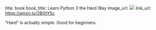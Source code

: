 title: book
book_title: Learn Python 3 the Hard Way
image_url: <a href="https://www.amazon.com/Learn-Python-Hard-Way-Introduction/dp/0134692888/ref=as_li_ss_il?ie=UTF8&qid=1546903122&sr=8-1&keywords=learn+python+3+the+hard+way&linkCode=li2&tag=expaand-20&linkId=4063683b8731128cb271e4bb86873797&language=en_US" target="_blank"><img border="0" src="//ws-na.amazon-adsystem.com/widgets/q?_encoding=UTF8&ASIN=0134692888&Format=_SL160_&ID=AsinImage&MarketPlace=US&ServiceVersion=20070822&WS=1&tag=expaand-20&language=en_US" ></a><img src="https://ir-na.amazon-adsystem.com/e/ir?t=expaand-20&language=en_US&l=li2&o=1&a=0134692888" width="1" height="1" border="0" alt="" style="border:none !important; margin:0px !important;" />
link_url: https://amzn.to/2BGtY5c

"Hard" is actually simple. Good for beginners.
